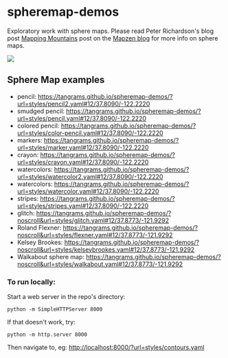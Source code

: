# spheremap-demos

Exploratory work with sphere maps. Please read Peter Richardson's blog post [Mapping Mountains](https://mapzen.com/blog/mapping-mountains/) post on the [Mapzen blog](http://mapzen.com/blog) for more info on sphere maps.

<img src="https://tangrams.github.io/spheremap-demos/img/crayon-map.jpg">

## Sphere Map examples
- pencil: https://tangrams.github.io/spheremap-demos/?url=styles/pencil2.yaml#12/37.8090/-122.2220
- smudged pencil: https://tangrams.github.io/spheremap-demos/?url=styles/pencil.yaml#12/37.8090/-122.2220
- colored pencil: https://tangrams.github.io/spheremap-demos/?url=styles/color-pencil.yaml#12/37.8090/-122.2220
- markers: https://tangrams.github.io/spheremap-demos/?url=styles/marker.yaml#12/37.8090/-122.2220
- crayon: https://tangrams.github.io/spheremap-demos/?url=styles/crayon.yaml#12/37.8090/-122.2220
- watercolors: https://tangrams.github.io/spheremap-demos/?url=styles/watercolor2.yaml#12/37.8090/-122.2220
- watercolors: https://tangrams.github.io/spheremap-demos/?url=styles/watercolor.yaml#12/37.8090/-122.2220
- stripes: https://tangrams.github.io/spheremap-demos/?url=styles/stripes.yaml#12/37.8090/-122.2220
- glitch: https://tangrams.github.io/spheremap-demos/?noscroll&url=styles/glitch.yaml#12/37.8773/-121.9292
- Roland Flexner: https://tangrams.github.io/spheremap-demos/?noscroll&url=styles/flexner.yaml#12/37.8773/-121.9292
- Kelsey Brookes: https://tangrams.github.io/spheremap-demos/?noscroll&url=styles/kelseybrookes.yaml#12/37.8773/-121.9292
- Walkabout sphere map: https://tangrams.github.io/spheremap-demos/?noscroll&url=styles/walkabout.yaml#12/37.8773/-121.9292


### To run locally:

Start a web server in the repo's directory:

    python -m SimpleHTTPServer 8000
    
If that doesn't work, try:

    python -m http.server 8000
    
Then navigate to, eg: [http://localhost:8000/?url=styles/contours.yaml](http://localhost:8000/?url=styles/pencil.yaml)
